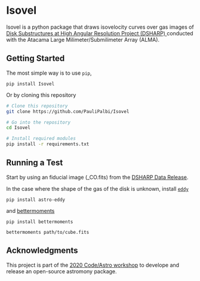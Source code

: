 # Isovel

Isovel is a python package that draws isovelocity curves over gas images of [Disk Substructures at High Angular Resolution Project (DSHARP) ](https://almascience.nrao.edu/almadata/lp/DSHARP/)conducted with the Atacama Large Milimeter/Submilimeter Array (ALMA).

## Getting Started
The most simple way is to use  `pip`,

```
pip install Isovel
```
Or by cloning this repository

```bash
# Clone this repository
git clone https://github.com/PauliPalbi/Isovel

# Go into the repository
cd Isovel

# Install required modules
pip install -r requirements.txt
```

## Running a Test
Start by using an fiducial image (_CO.fits) from the [DSHARP Data Release](https://almascience.nrao.edu/almadata/lp/DSHARP/images/).

In the case where the shape of the gas of the disk is unknown, install [`eddy`](https://github.com/richteague/eddy)

```
pip install astro-eddy
```

and [bettermoments](https://github.com/richteague/bettermoments) 

```
pip install bettermoments

bettermoments path/to/cube.fits
```


## Acknowledgments

This project is part of the [2020 Code/Astro workshop](https://semaphorep.github.io/codeastro/) to develope and release an open-source astromony package.
